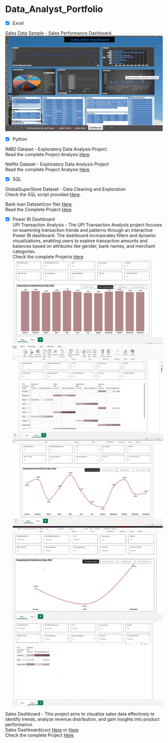 # Data_Analyst_Portfolio

- [x] Excel

Sales Data Sample - Sales Performance Dashboard.  
![Dashboard](Images/Sales.png)

- [x] Python

IMBD Dataset - Exploratory Data Analysis Project.  
Read the complete Project Analysis [Here](imdb.ipynb).

Netflix Dataset - Exploratory Data Analysis Project  
Read the complete Project Analysis [Here](Netflix.ipynb)

- [x] SQL

GlobalSuperStore Dataset - Data Cleaning and Exploration  
Check the SQL script provided [Here](globalSuperStore.sql).

Bank loan Dataset(csv file) [Here](financial_loan.csv).  
Read the Complete Project [Here](Bank_Loan.sql)  

- [x] Power BI Dashboard  
UPI Transaction Analysis  - The UPI Transaction Analysis project focuses on examining transaction trends and patterns through an interactive Power BI dashboard. The dashboard incorporates filters and dynamic visualizations, enabling users to explore transaction amounts and balances based on attributes like gender, bank names, and merchant categories.   
Check the complete Projects [Here](UPI%20Transactions.pbix)
![Dashboard](Images/upi1.png)  
![Dashboard](Images/upi2.png)  
![Dashboard](Images/upi3.png)  
![Dashboard](Images/upi4.png)  
![Dashboard](Images/upi5.png)  

Sales Dashboard - This project aims to visualize sales data effectively to identify trends, analyze revenue distribution, and gain insights into product performance.  
Sales Dashboard(csv) [Here](Orders.csv) or [Here](Details.csv)  
Check the complete Project [Here](SalesDashboard.pbix)  



